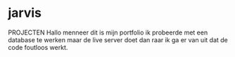 # jarvis
PROJECTEN
Hallo menneer dit is mijn portfolio ik probeerde met een database te werken maar de live server doet dan raar ik ga er van uit dat de code foutloos werkt.
